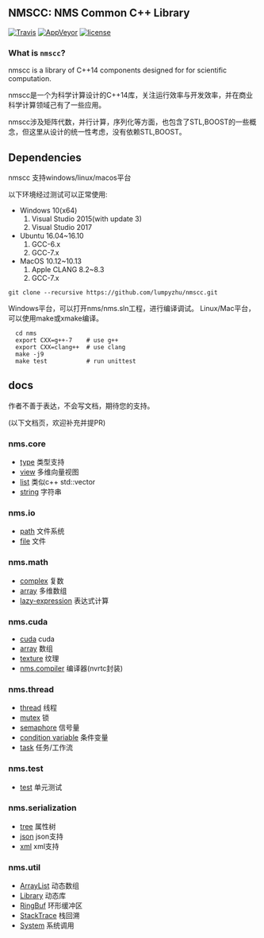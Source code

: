 NMSCC: NMS Common C++ Library
------------------------------
[![Travis](https://img.shields.io/travis/lumpyzhu/nmscc.svg)](https://travis-ci.org/lumpyzhu/nmscc)
[![AppVeyor](https://img.shields.io/appveyor/ci/lumpyzhu/nmscc.svg)](https://ci.appveyor.com/project/lumpyzhu/nmscc)
[![license](https://img.shields.io/github/license/lumpyzhu/nmscc.svg)]()

### What is `nmscc`?
nmscc is a library of C++14 components designed for for scientific computation.

nmscc是一个为科学计算设计的C++14库，关注运行效率与开发效率，并在商业科学计算领域己有了一些应用。

nmscc涉及矩阵代数，并行计算，序列化等方面，也包含了STL,BOOST的一些概念，但这里从设计的统一性考虑，没有依赖STL,BOOST。

## Dependencies
  nmscc 支持windows/linux/macos平台


  以下环境经过测试可以正常使用:

- Windows 10(x64)
  1. Visual Studio 2015(with update 3)
  2. Visual Studio 2017
- Ubuntu 16.04~16.10
  1. GCC-6.x
  2. GCC-7.x
- MacOS 10.12~10.13
  1. Apple CLANG 8.2~8.3
  2. GCC-7.x

```
git clone --recursive https://github.com/lumpyzhu/nmscc.git
```
  Windows平台，可以打开nms/nms.sln工程，进行编译调试。
  Linux/Mac平台，可以使用make或xmake编译。
```
  cd nms
  export CXX=g++-7    # use g++
  export CXX=clang++  # use clang
  make -j9
  make test           # run unittest
```

## docs
  作者不善于表达，不会写文档，期待您的支持。

  (以下文档页，欢迎补充并提PR)
### nms.core
- [type](/docs/core/type.md) 类型支持
- [view](/docs/core/view.md) 多维向量视图
- [list](/docs/core/list.md) 类似c++ std::vector
- [string](/docs/core/string.md) 字符串

### nms.io
- [path](/docs/io/path.md) 文件系统
- [file](/docs/io/file.md) 文件

### nms.math
- [complex](/docs/math/complex.md) 复数
- [array](/docs/math/array.md) 多维数组
- [lazy-expression](/docs/math/lambda.md) 表达式计算

### nms.cuda
- [cuda](/docs/cuda/cuda.md) cuda
- [array](/docs/cuda/array.md) 数组
- [texture](/docs/cuda/array.md) 纹理
- [nms.compiler](/docs/nms.cuda.compiler.md) 编译器(nvrtc封装)

### nms.thread
- [thread](/docs/thread/thread.md) 线程
- [mutex](/docs/thread/mutex.md) 锁
- [semaphore](/docs/thread/semaphore.md) 信号量
- [condition variable](/docs/thread/condvar.md) 条件变量
- [task](/docs/thread/task.md) 任务/工作流

### nms.test
- [test](/docs/test/test.md) 单元测试

### nms.serialization
- [tree](/docs/serialization/tree.md) 属性树
- [json](/docs/serialization/json.md) json支持
- [xml](/docs/serialization/xml.md) xml支持

### nms.util
- [ArrayList](/docs/util/arraylist.md) 动态数组
- [Library](/docs/util/library.md) 动态库
- [RingBuf](/docs/util/ringbuf.md) 环形缓冲区
- [StackTrace](/docs/util/stacktrace.md) 栈回溯
- [System](/docs/util/system.md) 系统调用
